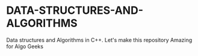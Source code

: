 # DATA-STRUCTURES-AND-ALGORITHMS
Data structures and Algorithms in C++. Let's make this repository Amazing for Algo Geeks
